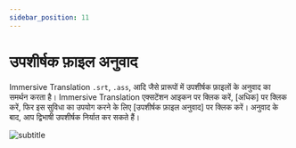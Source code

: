 ```yaml
---
sidebar_position: 11
---
```


# उपशीर्षक फ़ाइल अनुवाद

Immersive Translation `.srt`, `.ass`, आदि जैसे प्रारूपों में उपशीर्षक फ़ाइलों के अनुवाद का समर्थन करता है। Immersive Translation एक्सटेंशन आइकन पर क्लिक करें, [अधिक] पर क्लिक करें, फिर इस सुविधा का उपयोग करने के लिए [उपशीर्षक फ़ाइल अनुवाद] पर क्लिक करें। अनुवाद के बाद, आप द्विभाषी उपशीर्षक निर्यात कर सकते हैं।

![subtitle](https://s.immersivetranslate.com/static/official-static/assets/subtitle-demo.png)
